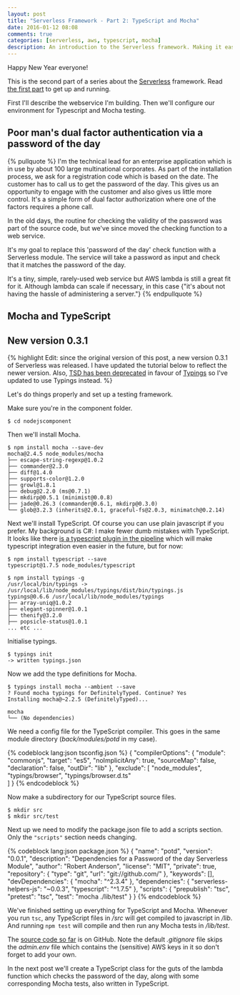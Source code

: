 ```yaml
---
layout: post
title: "Serverless Framework - Part 2: TypeScript and Mocha"
date: 2016-01-12 08:08
comments: true
categories: [serverless, aws, typescript, mocha]
description: An introduction to the Serverless framework. Making it easy to use Amazon Lambda to build highly scalable apps cheaply. Here we configure the project for Typescript and Mocha.
---
```



Happy New Year everyone! 

This is the second part of a series about the [Serverless](https://github.com/serverless/serverless) framework. Read [the first part](/serverless-framework-part-1-up-and-running/) to get up and running.

First I'll describe the webservice I'm building. Then we'll configure our environment for Typescript and Mocha testing.

## Poor man's dual factor authentication via a password of the day ##

{% pullquote %}
I'm the technical lead for an enterprise application which is in use by about 100 large multinational corporates. As part of the installation process, we ask for a registration code which is based on the date. The customer has to call us to get the password of the day. This gives us an opportunity to engage with the customer and also gives us little more control. It's a simple form of dual factor authorization where one of the factors requires a phone call. 

In the old days, the routine for checking the validity of the password was part of the source code, but we've since moved the checking function to a web service.

It's my goal to replace this 'password of the day' check function with a Serverless module. The service will take a password as input and check that it matches the password of the day.

It's a tiny, simple, rarely-used web service but AWS lambda is still a great fit for it. Although lambda can scale if necessary, in this case {"it's about not having the hassle of administering a server."}
{% endpullquote %}

## Mocha and TypeScript ##

## New version 0.3.1 ##
{% highlight Edit: since the original version of this post, a new version 0.3.1 of Serverless was released. I have updated the tutorial below to reflect the newer version. Also, [TSD has been deprecated](https://github.com/DefinitelyTyped/tsd/issues/269) in favour of [Typings](https://www.npmjs.com/package/typings) so I've updated to use Typings instead. %}

Let's do things properly and set up a testing framework.

Make sure you're in the component folder.
    
    $ cd nodejscomponent
    
Then we'll install Mocha.    

    $ npm install mocha --save-dev
    mocha@2.4.5 node_modules/mocha
    ├── escape-string-regexp@1.0.2
    ├── commander@2.3.0
    ├── diff@1.4.0
    ├── supports-color@1.2.0
    ├── growl@1.8.1
    ├── debug@2.2.0 (ms@0.7.1)
    ├── mkdirp@0.5.1 (minimist@0.0.8)
    ├── jade@0.26.3 (commander@0.6.1, mkdirp@0.3.0)
    └── glob@3.2.3 (inherits@2.0.1, graceful-fs@2.0.3, minimatch@0.2.14)

Next we'll install TypeScript. Of course you can use plain javascript if you prefer. My background is C#: I make fewer dumb mistakes with TypeScript. It looks like there [is a typescript plugin in the pipeline](https://github.com/serverless/serverless/issues/371) which will make typescript integration even easier in the future, but for now:

    $ npm install typescript --save
    typescript@1.7.5 node_modules/typescript
    
    $ npm install typings -g
    /usr/local/bin/typings -> /usr/local/lib/node_modules/typings/dist/bin/typings.js
    typings@0.6.6 /usr/local/lib/node_modules/typings
    ├── array-uniq@1.0.2
    ├── elegant-spinner@1.0.1
    ├── thenify@3.2.0
    ├── popsicle-status@1.0.1
    ... etc ...

Initialise typings.

    $ typings init
    -> written typings.json
    
Now we add the type definitions for Mocha.

    $ typings install mocha --ambient --save
    ? Found mocha typings for DefinitelyTyped. Continue? Yes
    Installing mocha@~2.2.5 (DefinitelyTyped)...

    mocha
    └── (No dependencies)
        
We need a config file for the TypeScript compiler. This goes in the same module directory (_back/modules/potd_ in my case).

{% codeblock lang:json tsconfig.json %}
{
    "compilerOptions": {
        "module": "commonjs",
        "target": "es5",
        "noImplicitAny": true,
        "sourceMap": false,
        "declaration": false,
        "outDir": "lib"
    },
    "exclude": [
        "node_modules",
        "typings/browser",
        "typings/browser.d.ts"    
    ]
}
{% endcodeblock %}

Now make a subdirectory for our TypeScript source files.

    $ mkdir src
    $ mkdir src/test
    
Next up we need to modify the package.json file to add a scripts section. Only the `"scripts"` section needs changing.

{% codeblock lang:json package.json %}
{
  "name": "potd",
  "version": "0.0.1",
  "description": "Dependencies for a Password of the day Serverless Module",
  "author": "Robert Anderson",
  "license": "MIT",
  "private": true,
  "repository": {
    "type": "git",
    "url": "git://github.com/"
  },
  "keywords": [],
  "devDependencies": {
    "mocha": "^2.3.4"
  },
  "dependencies": {
    "serverless-helpers-js": "~0.0.3",
    "typescript": "^1.7.5"
  },
  "scripts": {
    "prepublish": "tsc",
    "pretest": "tsc",
    "test": "mocha ./lib/test"
  }
}
{% endcodeblock %}

We've finished setting up everything for TypeScript and Mocha. Whenever you run `tsc`, any TypeScript files in _/src_ will get compiled to javascript in _/lib_. And running `npm test` will compile and then run any Mocha tests in _/lib/test_. 

The [source code so far](https://github.com/ZeroSharp/ServerlessPotd) is on GitHub. Note the default _.gitignore_ file skips the _admin.env_ file which contains the (sensitive) AWS keys in it so don't forget to add your own.

In the next post we'll create a TypeScript class for the guts of the lambda function which checks the password of the day, along with some corresponding Mocha tests, also written in TypeScript.
